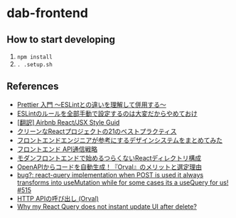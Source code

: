 # dab-frontend

## How to start developing
1. `npm install`
2. `. .setup.sh`


## References
- [Prettier 入門 ～ESLintとの違いを理解して併用する～](https://qiita.com/soarflat/items/06377f3b96964964a65d)
- [ESLintのルールを全部手動で設定するのは大変だからやめておけ](https://qiita.com/khsk/items/0f200fc3a4a3542efa90)
- [\[翻訳\] Airbnb React/JSX Style Guid](https://qiita.com/yamadashy/items/e64762e407b8dd5e0247)
- [クリーンなReactプロジェクトの21のベストプラクティス](https://qiita.com/baby-degu/items/ea4eede60bbe9c63a348)
- [フロントエンドエンジニアが参考にするデザインシステムをまとめてみた](https://qiita.com/bikky_no_yakata/items/368b02c3df178d4e0472)
- [フロントエンド API通信戦略](https://zenn.dev/sutamac/articles/27246dfe1b5a8e)
- [モダンフロントエンドで始めるつらくないReactディレクトリ構成](https://tech-blog.rakus.co.jp/entry/20230208/frontend)
- [OpenAPIからコードを自動生成！『Orval』のメリットと選定理由](https://zenn.dev/hrbrain/articles/3ca5d37dd0b80e)
- [bug?: react-query implementation when POST is used it always transforms into useMutation while for some cases its a useQuery for us! #515](https://github.com/anymaniax/orval/issues/515)
- [HTTP APIの呼び出し (Orval)](https://fintan-contents.github.io/mobile-app-crib-notes/react-native/santoku/development/implement/http-api/)
- [Why my React Query does not instant update UI after delete?](https://stackoverflow.com/questions/73970791/why-my-react-query-does-not-instant-update-ui-after-delete)
